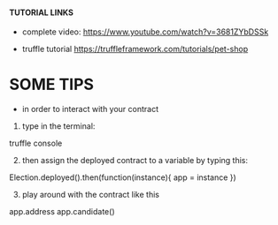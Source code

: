 

#### TUTORIAL LINKS


- complete video:
https://www.youtube.com/watch?v=3681ZYbDSSk

- truffle tutorial 
https://truffleframework.com/tutorials/pet-shop



# SOME TIPS

- in order to interact with your contract

1) type in the terminal:

truffle console

2) then assign the deployed contract to a variable by typing this:

Election.deployed().then(function(instance){ app = instance })

3) play around with the contract like this

app.address
app.candidate()